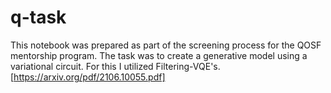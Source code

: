 # q-task
This notebook was prepared as part of the screening process for the QOSF mentorship program.
The task was to create a generative model using a variational circuit.
For this I utilized Filtering-VQE's.[https://arxiv.org/pdf/2106.10055.pdf]
